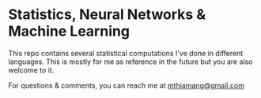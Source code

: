 # Statistics, Neural Networks & Machine Learning

This repo contains several statistical computations I've done in different languages. 
This is mostly for me as reference in the future but you are also welcome to it.

For questions & comments, you can reach me at mthiamang@gmail.com

 
